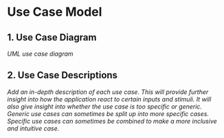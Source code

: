 # Use Case Model


## 1. Use Case Diagram
*UML use case diagram*

## 2. Use Case Descriptions
*Add an in-depth description of each use case. This will provide further insight into how the application react to certain inputs and stimuli. It will also give insight into whether the use case is too specific or generic. Generic use cases can sometimes be split up into more specific cases. Specific use cases can sometimes be combined to make a more inclusive and intuitive case.*
